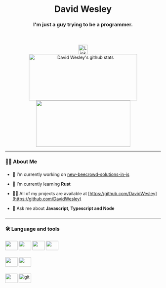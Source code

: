 <header>
	<h1 align="center">David Wesley</h1>
	<h3 align="center">I'm just a guy trying to be a programmer.</h3>
</header>

<nav>
  <div align="center">
    <a href="https://www.linkedin.com/in/david-wesley-903b59232/" target="_blank">
      <img src="https://img.shields.io/static/v1?message=LinkedIn&logo=linkedin&label=&color=0077B5&logoColor=white&labelColor=&style=for-the-badge" height="30" alt="LinkedIn logo"  />
    </a>
  </div>
</nav>

<div align="center" style="display: inline_block">
	<img width="350px" height="150px" src="https://github-readme-stats.vercel.app/api?username=DavidWesley&show_icons=true&count_private=true&hide_border=true&title_color=00bfbf&icon_color=00bfbf&text_color=c9d1d9&bg_color=0d1117" alt="David Wesley's github stats" />
	<img width="305px" height="150px" src="https://github-readme-stats.vercel.app/api/top-langs/?username=DavidWesley&layout=compact&hide_border=true&title_color=00bfbf&text_color=00bfbf&bg_color=0d1117" />
</div>

<hr />

<h3 align="left">👩‍💻  About Me</h3>

###

- 🔭 I’m currently working on [new-beecrowd-solutions-in-js](https://github.com/DavidWesley/new-beecrowd-solutions-in-js)

- 🌱 I’m currently learning **Rust**

- 👨‍💻 All of my projects are available at [https://github.com/DavidWesley](https://github.com/DavidWesley)

- 💬 Ask me about **Javascript, Typescript and Node**

###
<hr />
<h3 align="left">🛠 Language and tools</h3>

###

<div style="display: inline_block">
	<img align="center" height="30" width="40" src="https://cdn.jsdelivr.net/gh/devicons/devicon/icons/javascript/javascript-original.svg">
	<img align="center" height="30" width="40" src="https://cdn.jsdelivr.net/gh/devicons/devicon/icons/typescript/typescript-original.svg" />
	<img align="center" height="30" width="40" src="https://cdn.jsdelivr.net/gh/devicons/devicon/icons/html5/html5-original.svg">
	<img align="center" height="30" width="40" src="https://cdn.jsdelivr.net/gh/devicons/devicon/icons/css3/css3-original.svg">
</div>

###

<div style="display: inline_block">
	<img align="center" height="30" width="40" src="https://cdn.jsdelivr.net/gh/devicons/devicon/icons/nodejs/nodejs-original.svg" />
	<img align="center" height="30" width="40" src="https://cdn.jsdelivr.net/gh/devicons/devicon/icons/react/react-original.svg">
</div>

###

<div style="display: inline_block">
	<img align="center" height="30" width="40" src="https://cdn.jsdelivr.net/gh/devicons/devicon/icons/vscode/vscode-original.svg" />
	<img align="center" height="30" width="40" src="https://www.vectorlogo.zone/logos/git-scm/git-scm-icon.svg" alt="git"/>
</div>
